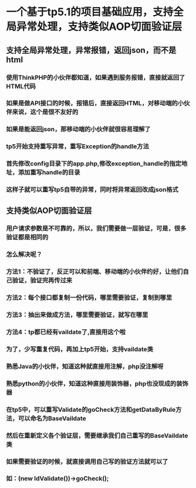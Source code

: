 # 一个基于tp5.1的项目基础应用，支持全局异常处理，支持类似AOP切面验证层
## 支持全局异常处理，异常报错，返回json，而不是html
### 使用ThinkPHP的小伙伴都知道，如果遇到服务报错，直接就返回了HTML代码
### 如果是做API接口的时候，报错后，直接返回HTML，对移动端的小伙伴来说，这个是很不友好的
### 如果是能返回json，那移动端的小伙伴就很容易理解了
### tp5开始支持重写异常，重写Exception的handle方法
### 首先修改config目录下的app.php,修改exception_handle的指定地址，添加重写handle的目录
### 这样子就可以重写tp5自带的异常，同时将异常返回改成json格式

## 支持类似AOP切面验证层
### 用户请求参数是不可靠的，所以，我们需要做一层验证，可是，很多验证都是相同的
### 怎么解决呢？
### 方法1：不验证了，反正可以和前端、移动端的小伙伴约好，让他们自己验证，验证完再传过来
### 方法2：每个接口都复制一份代码，哪里需要验证，复制到哪里
### 方法3：抽出来做成方法，哪里需要验证，就写在哪里
### 方法4：tp都已经有vaildate了,直接用这个啦
### 为了，少写重复代码，再加上tp5开始，支持vaildate类
### 熟悉Java的小伙伴，知道这种就直接用注解，php没注解呀
### 熟悉python的小伙伴，知道这种直接用装饰器，php也没现成的装饰器

### 在tp5中，可以重写Validate的goCheck方法和getDataByRule方法，可以命名为BaseVaildate
### 然后在重新定义各个验证层，需要继承我们自己重写的BaseVaildate类
### 如果需要验证的时候，就直接调用自己写的验证方法就可以了
### 如：(new IdValidate())->goCheck();
